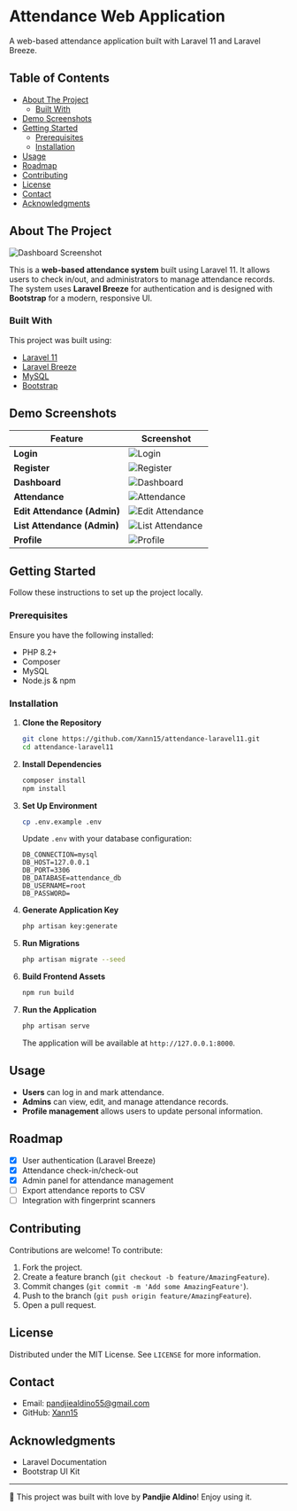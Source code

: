 # Attendance Web Application

A web-based attendance application built with Laravel 11 and Laravel Breeze.

## Table of Contents

- [About The Project](#about-the-project)
  - [Built With](#built-with)
- [Demo Screenshots](#demo-screenshots)
- [Getting Started](#getting-started)
  - [Prerequisites](#prerequisites)
  - [Installation](#installation)
- [Usage](#usage)
- [Roadmap](#roadmap)
- [Contributing](#contributing)
- [License](#license)
- [Contact](#contact)
- [Acknowledgments](#acknowledgments)

## About The Project

![Dashboard Screenshot](public/proof/dashboard.png)

This is a **web-based attendance system** built using Laravel 11. It allows users to check in/out, and administrators to manage attendance records. The system uses **Laravel Breeze** for authentication and is designed with **Bootstrap** for a modern, responsive UI.

### Built With

This project was built using:

- [Laravel 11](https://laravel.com/)
- [Laravel Breeze](https://laravel.com/docs/11.x/starter-kits#laravel-breeze)
- [MySQL](https://www.mysql.com/)
- [Bootstrap](https://getbootstrap.com/)

## Demo Screenshots

| Feature                | Screenshot |
|------------------------|------------|
| **Login**         | ![Login](public/proof/login-new.png) |
| **Register**         | ![Register](public/proof/register.png) |
| **Dashboard**         | ![Dashboard](public/proof/dashboard.png) |
| **Attendance**        | ![Attendance](public/proof/attendance.png) |
| **Edit Attendance (Admin)** | ![Edit Attendance](public/proof/edit-attendance.png) |
| **List Attendance (Admin)** | ![List Attendance](public/proof/list-attendance.png) |
| **Profile**           | ![Profile](public/proof/profile.png) |

## Getting Started

Follow these instructions to set up the project locally.

### Prerequisites

Ensure you have the following installed:

- PHP 8.2+
- Composer
- MySQL
- Node.js & npm

### Installation

1. **Clone the Repository**
   ```sh
   git clone https://github.com/Xann15/attendance-laravel11.git
   cd attendance-laravel11
   ```

2. **Install Dependencies**
   ```sh
   composer install
   npm install
   ```

3. **Set Up Environment**
   ```sh
   cp .env.example .env
   ```

   Update `.env` with your database configuration:

   ```
   DB_CONNECTION=mysql
   DB_HOST=127.0.0.1
   DB_PORT=3306
   DB_DATABASE=attendance_db
   DB_USERNAME=root
   DB_PASSWORD=
   ```

4. **Generate Application Key**
   ```sh
   php artisan key:generate
   ```

5. **Run Migrations**
   ```sh
   php artisan migrate --seed
   ```

6. **Build Frontend Assets**
   ```sh
   npm run build
   ```

7. **Run the Application**
   ```sh
   php artisan serve
   ```

   The application will be available at `http://127.0.0.1:8000`.

## Usage

- **Users** can log in and mark attendance.
- **Admins** can view, edit, and manage attendance records.
- **Profile management** allows users to update personal information.

## Roadmap

- [x] User authentication (Laravel Breeze)
- [x] Attendance check-in/check-out
- [x] Admin panel for attendance management
- [ ] Export attendance reports to CSV
- [ ] Integration with fingerprint scanners

## Contributing

Contributions are welcome! To contribute:

1. Fork the project.
2. Create a feature branch (`git checkout -b feature/AmazingFeature`).
3. Commit changes (`git commit -m 'Add some AmazingFeature'`).
4. Push to the branch (`git push origin feature/AmazingFeature`).
5. Open a pull request.

## License

Distributed under the MIT License. See `LICENSE` for more information.

## Contact

- Email: pandjiealdino55@gmail.com
- GitHub: [Xann15](https://github.com/Xann15)

## Acknowledgments

- Laravel Documentation
- Bootstrap UI Kit

---

🚀 This project was built with love by **Pandjie Aldino**! Enjoy using it.
